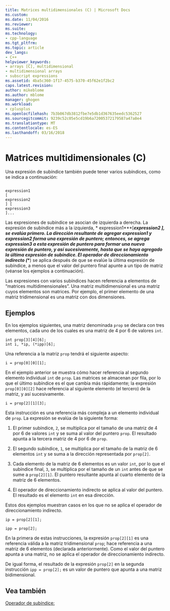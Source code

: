 ```yaml
---
title: Matrices multidimensionales (C) | Microsoft Docs
ms.custom: 
ms.date: 11/04/2016
ms.reviewer: 
ms.suite: 
ms.technology:
- cpp-language
ms.tgt_pltfrm: 
ms.topic: article
dev_langs:
- C++
helpviewer_keywords:
- arrays [C], multidimensional
- multidimensional arrays
- subscript expressions
ms.assetid: 4ba5c360-1f17-4575-b370-45f62e1f2bc2
caps.latest.revision: 
author: mikeblome
ms.author: mblome
manager: ghogen
ms.workload:
- cplusplus
ms.openlocfilehash: 7b3b067db3812fbe7e5db1d367635eedc5362527
ms.sourcegitcommit: 9239c52c05e5cd19b6a72005372179587a47a8e4
ms.translationtype: MT
ms.contentlocale: es-ES
ms.lasthandoff: 03/16/2018
---
```

# <a name="multidimensional-arrays-c"></a>Matrices multidimensionales (C)
Una expresión de subíndice también puede tener varios subíndices, como se indica a continuación:  
  
```  
  
expression1  
[  
expression2  
] [  
expression3  
]...  
```  
  
 Las expresiones de subíndice se asocian de izquierda a derecha. La expresión de subíndice más a la izquierda, * expression1***[***expression2 ***]**, se evalúa primero. La dirección resultante de agregar *expression1* y *expression2* forma una expresión de puntero; entonces, se agrega *expression3* a esta expresión de puntero para formar una nueva expresión de puntero, y así sucesivamente, hasta que se haya agregado la última expresión de subíndice. El operador de direccionamiento indirecto (**\***) se aplica después de que se evalúe la última expresión de subíndice, a menos que el valor del puntero final apunte a un tipo de matriz (véanse los ejemplos a continuación).  
  
 Las expresiones con varios subíndices hacen referencia a elementos de “matrices multidimensionales”. Una matriz multidimensional es una matriz cuyos elementos son matrices. Por ejemplo, el primer elemento de una matriz tridimensional es una matriz con dos dimensiones.  
  
## <a name="examples"></a>Ejemplos  
 En los ejemplos siguientes, una matriz denominada `prop` se declara con tres elementos, cada uno de los cuales es una matriz de 4 por 6 de valores `int`.  
  
```  
int prop[3][4][6];  
int i, *ip, (*ipp)[6];  
```  
  
 Una referencia a la matriz `prop` tendrá el siguiente aspecto:  
  
```  
i = prop[0][0][1];  
```  
  
 En el ejemplo anterior se muestra cómo hacer referencia al segundo elemento individual `int` de `prop`. Las matrices se almacenan por fila, por lo que el último subíndice es el que cambia más rápidamente; la expresión `prop[0][0][2]` hace referencia al siguiente elemento (el tercero) de la matriz, y así sucesivamente.  
  
```  
i = prop[2][1][3];  
```  
  
 Esta instrucción es una referencia más compleja a un elemento individual de `prop`. La expresión se evalúa de la siguiente forma:  
  
1.  El primer subíndice, `2`, se multiplica por el tamaño de una matriz de 4 por 6 de valores `int` y se suma al valor del puntero `prop`. El resultado apunta a la tercera matriz de 4 por 6 de `prop`.  
  
2.  El segundo subíndice, `1`, se multiplica por el tamaño de la matriz de 6 elementos `int` y se suma a la dirección representada por `prop[2]`.  
  
3.  Cada elemento de la matriz de 6 elementos es un valor `int`, por lo que el subíndice final, `3`, se multiplica por el tamaño de un `int` antes de que se sume a `prop[2][1]`. El puntero resultante apunta al cuarto elemento de la matriz de 6 elementos.  
  
4.  El operador de direccionamiento indirecto se aplica al valor del puntero. El resultado es el elemento `int` en esa dirección.  
  
 Estos dos ejemplos muestran casos en los que no se aplica el operador de direccionamiento indirecto.  
  
```  
ip = prop[2][1];  
  
ipp = prop[2];  
```  
  
 En la primera de estas instrucciones, la expresión `prop[2][1]` es una referencia válida a la matriz tridimensional `prop`; hace referencia a una matriz de 6 elementos (declarada anteriormente). Como el valor del puntero apunta a una matriz, no se aplica el operador de direccionamiento indirecto.  
  
 De igual forma, el resultado de la expresión `prop[2]` en la segunda instrucción `ipp = prop[2];` es un valor de puntero que apunta a una matriz bidimensional.  
  
## <a name="see-also"></a>Vea también  
 [Operador de subíndice:](../cpp/subscript-operator.md)